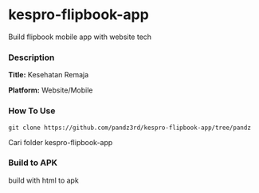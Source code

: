 # kespro-flipbook-app
Build flipbook mobile app with website tech

### Description
**Title:** Kesehatan Remaja 

**Platform:** Website/Mobile

### **How To Use**
```
git clone https://github.com/pandz3rd/kespro-flipbook-app/tree/pandz
```

Cari folder kespro-flipbook-app

### **Build to APK**
build with html to apk
